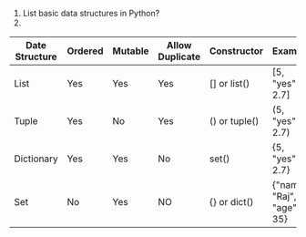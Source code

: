 1. List basic data structures in Python?
2. 

| Date Structure | Ordered | Mutable | Allow Duplicate | Constructor   | Example                    |
| -------------- | ------- |-------- | --------------- | ------------- | -------------------------- |
| List           | Yes     | Yes     | Yes             | [] or list()  | [5, "yes", 2.7]            |
| Tuple          | Yes     | No      | Yes             | () or tuple() | (5, "yes", 2.7)            |
| Dictionary     | Yes     | Yes     | No              | set()         | {5, "yes", 2.7}            |
| Set            | No      | Yes     | NO              | {} or dict()  | {"name": "Raj", "age": 35} |
